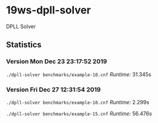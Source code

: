 # 19ws-dpll-solver

DPLL Solver

## Statistics
### Version Mon Dec 23 23:17:52 2019
```./dpll-solver benchmarks/example-10.cnf```
*Runtime:* 31.345s

### Version Fri Dec 27 12:31:54 2019
```./dpll-solver benchmarks/example-10.cnf```
*Runtime:* 2.299s

```./dpll-solver benchmarks/example-15.cnf```
*Runtime:* 56.476s

